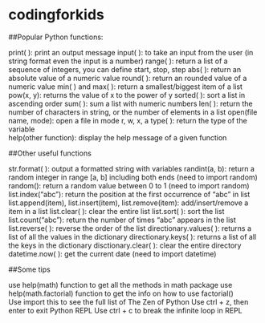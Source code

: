 # codingforkids

##Popular Python functions:

print( ): print an output message
input( ): to take an input from the user (in string format even the input is a number)
range( ): return a list of a sequence of integers, you can define start, stop, step
abs( ): return an absolute value of a numeric value
round( ): return an rounded value of a numeric value
min( ) and max( ): return a smallest/biggest item of a list 
pow(x, y): returns the value of x to the power of y
sorted( ): sort a list in ascending order
sum( ): sum a list with numeric numbers
len( ): return the number of characters in string, or the number of elements in a list
open(file name, mode): open a file in mode r, w, x, a
type( ): return the type of the variable  
help(other function): display the help message of a given function

##Other useful functions

str.format( ): output a formatted string with variables
randint(a, b): return a random integer in range [a, b] including both ends (need to import random)
random(): return a random value between 0 to 1 (need to import random)
list.index(“abc”): return the position at the first occurrence of “abc” in list
list.append(item), list.insert(item), list.remove(item): add/insert/remove a item in a list
list.clear( ): clear the entire list
list.sort( ): sort the list
list.count(“abc”): return the number of times “abc” appears in the list
list.reverse( ): reverse the order of the list
directionary.values( ): returns a list of all the values in the dictionary
directionary.keys( ): returns a list of all the keys in the dictionary
disctionary.clear( ): clear the entire directory
datetime.now( ):  get the current date (need to import datetime)


##Some tips

use help(math) function to get all the methods in math package
use help(math.factorial) function to get the info on how to use factorial()  
Use import this to see the full list of The Zen of Python
Use ctrl + z, then enter to exit Python REPL
Use ctrl + c to break the infinite loop in REPL




